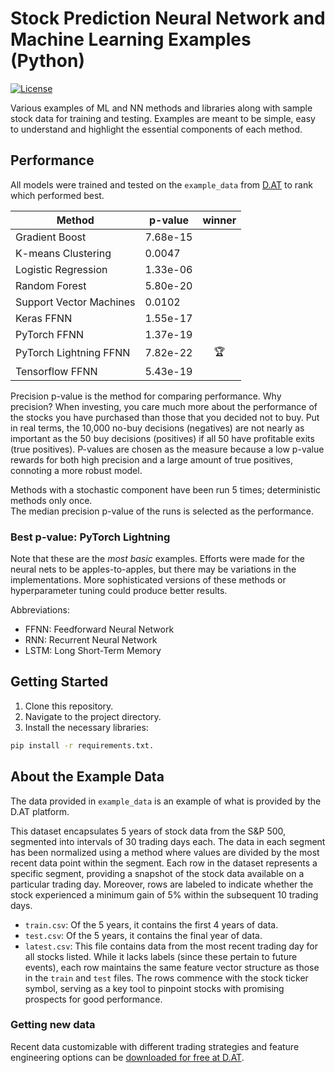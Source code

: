 # Stock Prediction Neural Network and Machine Learning Examples (Python)

[![License](https://img.shields.io/badge/License-Apache_2.0-blue.svg)](https://opensource.org/licenses/Apache-2.0)

Various examples of ML and NN methods and libraries along with sample stock data for training and testing.
Examples are meant to be simple, easy to understand and highlight the essential components of each method.


## Performance
All models were trained and tested on the `example_data` from [D.AT](https://d.at/ref/github-python-examples) 
to rank which performed best.

| Method                  | p-value  | winner |
|-------------------------|----------|:------:|
| Gradient Boost          | 7.68e-15 |        |
| K-means Clustering      | 0.0047   |        |
| Logistic Regression     | 1.33e-06 |        |
| Random Forest           | 5.80e-20 |        |
| Support Vector Machines | 0.0102   |        |
| Keras FFNN              | 1.55e-17 |        |
| PyTorch FFNN            | 1.37e-19 |        |
| PyTorch Lightning FFNN  | 7.82e-22 |   🏆   |
| Tensorflow FFNN         | 5.43e-19 |        |

Precision p-value is the method for comparing performance.  Why precision?
When investing, you care much more about the performance of the stocks you have purchased
than those that you decided not to buy. Put in real terms, the 10,000 no-buy decisions (negatives)
are not nearly as important as the 50 buy decisions (positives) if all 50 have profitable exits (true positives).
P-values are chosen as the measure because a low p-value rewards for both high precision and a large
amount of true positives, connoting a more robust model.

Methods with a stochastic component have been run 5 times; deterministic methods only once.  
The median precision p-value of the runs is selected as the performance.

### Best p-value:  PyTorch Lightning
Note that these are the *most basic* examples. Efforts were made for the neural nets to be apples-to-apples,
but there may be variations in the implementations. 
More sophisticated versions of these methods or hyperparameter tuning could produce better results.

Abbreviations:
* FFNN: Feedforward Neural Network
* RNN: Recurrent Neural Network
* LSTM: Long Short-Term Memory

## Getting Started
1. Clone this repository.
2. Navigate to the project directory.
3. Install the necessary libraries:

```bash
pip install -r requirements.txt.
```
## About the Example Data
The data provided in `example_data` is an example of what is provided by the D.AT platform.

This dataset encapsulates 5 years of stock data from the S&P 500, 
segmented into intervals of 30 trading days each. The data in each segment 
has been normalized using a method where values are divided by the most 
recent data point within the segment. Each row in the dataset represents a 
specific segment, providing a snapshot of the stock data available on a 
particular trading day. Moreover, rows are labeled to indicate whether the 
stock experienced a minimum gain of 5% within the subsequent 10 trading days.

* `train.csv`: Of the 5 years, it contains the first 4 years of data.
* `test.csv`: Of the 5 years, it contains the final year of data.
* `latest.csv`: This file contains data from the most recent trading 
day for all stocks listed. While it lacks labels (since these pertain to future events), 
each row maintains the same feature vector structure as those in the `train` and `test` 
files. The rows commence with the stock ticker symbol, serving as a key tool to pinpoint 
stocks with promising prospects for good performance. 

### Getting new data
Recent data customizable with different trading strategies and feature engineering options can be [downloaded for free
at D.AT](https://d.at/ref/github-python-examples).


